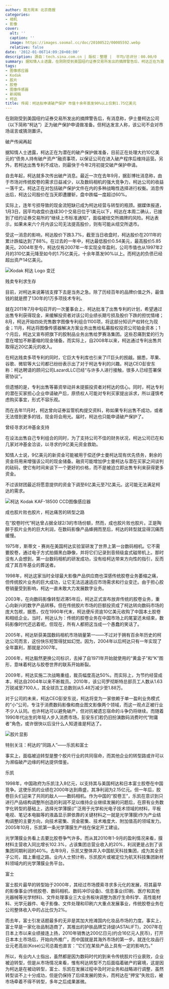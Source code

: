 ```yaml
---
author: 南方周末 北京商报
categories:
- 相机
- 影像
cover:
  alt: ''
  caption: ''
  image: https://images.soomal.cc/doc/20100522/00005592.webp
  relative: false
date: '2012-01-06T14:09:28+08:00'
description: 源自：tech.sina.com.cn | 版权：整理 |  平均/总评分：00.00/0
summary: 据知情人士透露，在刚刚受到美国纽约证券交易所发出的摘牌警告后，柯达正在为潜在的破产保护做准备，目前正在处理大约10亿美元的“债务人持有破产资产”融资事项，以保证公司在进入破产程序后维持运营。另外，若柯达出售专利不成功，则最快于今年2月初提交破产保护申请。但柯达方面未予置评。
tags:
- 图像感应器
- Kodak
- 胶片
- 胶卷
- 图像传感器
- 新闻稿
- 柯达
title: 传闻：柯达拟申请破产保护 市值十余年蒸发90%以上仅剩1.75亿美元
---
```


在刚刚受到美国纽约证券交易所发出的摘牌警告后，有消息称，伊士曼柯达公司（以下简称“柯达”）正为破产保护申请做准备。但柯达发言人称，该公司不会对市场谣言或猜测置评。



破产传闻再起



据知情人士透露，柯达正在为潜在的破产保护做准备，目前正在处理大约10亿美元的“债务人持有破产资产”融资事项，以保证公司在进入破产程序后维持运营。另外，若柯达出售专利不成功，则最快于今年2月初提交破产保护申请。



自去年起，柯达就多次传出破产消息。最近一次在去年9月，据彭博社消息称，由于市场对传统胶卷的需求日益减少，以及数码相机的强大竞争力，柯达公司的收益一落千丈。柯达正在对包括破产保护文件在内的多种战略性选择进行权衡。消息传出后，柯达公司股价在当天即遭腰斩，盘中跌幅一度超过60%。



实际上，连年亏损导致的现金流短缺已成为柯达经营与转型的瓶颈。据媒体报道，1月3日，因平均收盘价连续30个交易日位于1美元以下，柯达在本周二确认，已接到了纽约证券交易所的“继续上市标准通知”，面临被纽交所摘牌的风险。柯达表示，如果未来六个月内该公司无法提高股价，则有可能从纽交所退市。



受这一消息的影响，柯达股价下跌3.7%，截至当日收盘时，柯达股价在2011年的累计跌幅达到了88%。在过去的一年中，柯达最低股价0.54美元，最高股价5.85美元。2004年至今，柯达仅有2007年一年实现全年盈利，公司市值也从1997年2月的310亿美元降至如今的1.75亿美元，十余年蒸发90%以上。而柯达的负债已经超出资产14亿美元。



![Kodak 柯达 Logo 变迁](https://images.soomal.cc/doc/20111109/00014790.webp)



贱卖专利求生存



目前，对柯达来说筹钱支撑下去是当务之急。除了历经百年的品牌价值之外，最值钱的就是攒了130年的1万多项技术专利。



就在2011年7月中旬召开的一次董事会上，柯达批准了出售专利的计划，希望通过出售专利获得现金，来缓解投资者对该公司业绩长期亏损及股价下跌的担忧情绪；8月，柯达开始四处兜售数字图像专利组合1100项，将这部分知识产权转化为现金；11月，柯达将图像传感器解决方案业务出售给私募股权投资公司铂金资本；1个月后，柯达又宣布把旗下的胶制品业务出售给罗赛洛集团。这些忍痛割爱的行为意在增加不断萎缩的现金储备。而实际上，自2008年以来，柯达通过专利出售共取得近20亿美元的收入。



在柯达贱卖多项专利的同时，它巨大专利库也引来了IT巨头的觊觎。据悉，苹果、谷歌、微软等大公司都已纷纷表示出了对于柯达专利的兴趣。柯达CEO彭安东称：柯达聘请的顾问公司LazardLLC已经“与许多人进行接触，很多人已经签署保密协议”。



但遗憾的是，专利出售等募资举动并未提振投资者对柯达的信心。同时，柯达专利的潜在买家担心企业申请破产后，原债权人可能对专利买家提出诉求，所以谨慎考虑购买事宜，形式不容乐观。



而在去年11月时，柯达曾向证券监管机构提交资料，称如果专利出售不成功，或者无法借到更多的钱，现金将会用光。届时，柯达也只能申请破产保护了。



曾经寻求对冲基金支持



在设法出售自己专利组合的同时，为了支持公司不佳的财务状况，柯达公司已在和几家对冲基金洽谈，以寻求约9亿美元资金救助。



知情人士说，9亿美元的新资金可能被用于偿还伊士曼柯达现有优先债务，剩余的资金将用来增强该公司的现金储备。融资可能增加伊士曼柯达与潜在买家之间谈判的砝码，使它有时间来谈下一个更好的价格，而不是被迫立即出售专利来获得更多资金。



不过该财团最近将愿意提供的资金下调至6亿美元至7亿美元。这可能无法满足柯达的需求。



![柯达 Kodak KAF-18500 CCD图像感应器](https://images.soomal.cc/doc/20100207/00004018.webp)



成也胶片败也胶片，柯达痛苦的转型之路



在“胶卷时代”柯达曾占据全球2/3的市场份额，然而，成也胶片败也胶片。正是陶醉于胶片业务的巨大利润，在数码影像产品蜂拥而至后，柯达的转型就显得沉痛而缓慢。



1975年，斯蒂文・赛尚在美国柯达实验室研发了世界上第一台数码相机。它不需要胶卷，通过电子方式拍摄黑白静像，并将它们记录到音频级盒式磁带机上。那时没有人会想到，第一台数码相机的研发成功，没有给柯达带来方向性的指引，反而成了其百年基业的葬送者。



1998年，柯达这家当时全球最大影像产品供应商也深感传统胶卷业务萎缩之痛，但传统胶片业务的巨大成功，让它无法迅速适应市场需求和行业变迁。由于担心胶卷销量受到影响，柯达一直未敢大力发展数字业务。



2003年，在向数码影像转型迟滞5年后，柯达正式宣布放弃传统的胶卷业务，重心向新兴的数字产品转移。但在传统胶片市场的巨额投资成了柯达转向数码市场的庞大包袱，据悉，仅在1990年代末，柯达便斥资逾10亿美元收购了中国本土胶卷和相纸企业。当时，柯达认为：传统的胶卷业务在中国市场上的尾宴还未结束，数码影像时代还远着呢。但现在，所有人都把这当成一个愚蠢的笑话了。



2005年，柯达斩获美国数码相机市场销量第一――不过对于拥有百余年历史的柯达公司而言，这份快乐短暂得犹如幻觉。因为，2004年以后柯达只有一年实现了全年赢利，那就是2007年。



2006年，柯达毅然更换公司标识，去掉了自1971年开始就使用的“黄盒子”和“K”图形，意味着柯达与胶卷世界的联系开始断裂。



2009年，柯达实施二次战略重组，裁员幅度高达50%。而实际上，为节约经营成本，柯达自2004年以来不断裁员。2010年，该公司罗彻斯特总部员工人数从1.63万锐减至7100人，其全球员工总数则从5.48万减少至1.88万。



对于公司的未来，柯达CEO彭安东说，柯达将变为一家依赖于单一盈利业务模式的“小”公司，专注于消费数码影像和商业图文影像两个领域，而这一观点正被行业不少人认同。也许柯达可以避免破产，但对抗被遗忘宿命的斗争仍将继续。而随着1990年代出生的年轻人步入消费市场，彭安东们若仍旧扮演数码消费时代“附庸者”角色，或许很快以后没什么人知道谁是柯达了。



![胶片显影](https://images.soomal.cc/doc/20100522/00005592.webp)



特别关注：柯达的“同路人”――乐凯和富士



事实上，面临被迫转型是整个胶片行业的共同宿命，而其他企业的转型路或许可以为濒临破产边缘的柯达提供借鉴。



乐凯



1998年，中国政府为乐凯注入8亿元，以支持其与美国柯达和日本富士胶卷在中国竞争。这使乐凯的业绩在2000年达到鼎盛，其净利润为2.15亿元。但一年后，胶卷巨头们迎来了共同的敌人――数码相机。作为中国的“胶卷王”，乐凯在意识到只进行产品结构调整所创造的利润不足以维持企业继续发展的问题后，在原有业务数字化转型的基础上，选择光学薄膜(广泛用于光学和光电子技术领域的材料，平板电视、笔记本电脑等的液晶显示屏依靠的关键材料之一就是光学薄膜)作为产业结构调整的主要方向，向技术密集、资金密集、技术难度大、附加值高的领域发力。2005年10月，乐凯第一条光学薄膜生产线在保定开工建设。



光学薄膜业务看上去要比胶卷争气许多。而从其2010年1-9月的盈利情况来看，膜材料主营收入同比增长102.3%，占该集团总营业收入的20%，利润更是占到了该集团同期利润的40%。去年9月，乐凯又整体并入中国航天科技集团，成为其全资子公司，踏上重组之路。业内人士预计称，乐凯胶片或被定位为航天科技集团新材料领域内的光学薄膜业务平台。



富士



富士胶片最早的转型始于2000年，其经过市场摸索寻求多元化的发展，将其最早的影像事业(传统胶卷、数码相机、数码冲印设备)、信息事业(印刷、医疗和其他光器械等光学材料)、文件处理事业三大业务板块调整为医疗生命科学、高性能材料、光学元器件、电子影像、文件处理和印刷六大重点发展事业，传统胶卷业务在公司整体收入中的占比仅为2%。



而去年，富士引发话题最多的无非是其加大抢滩国内化妆品市场的力度。事实上，富士早是一家化妆品制造商了，其推出的护肤品牌艾诗缇(ASTALIFT)，2007年在日本上市以来业绩接连上扬，2010年销售达200亿日元(约合16亿元人民币)，打开日本本土市场后，开始向外推广，而中国就是其海外市场的第一步。就连化妆品行业元老高丝(Kose)公司总裁也直言：“它们在某些产品上具有一定的影响力。”



所以，有业内人士指出，虽然都是因为数码时代的到来令传统胶片行业衰败，企业被迫转型，但是从市场情况来看，惟有柯达转型不力后面临着破产的窘境，这是因为柯达是在被动转型，富士、乐凯在发展过程中及时对业务和战略进行调整，虽然转型谈不上十分成功，但是仍保持了后续发展的势头，而柯达在“押宝”失败后，被市场牵着不得不转型，多年之后成果甚微。